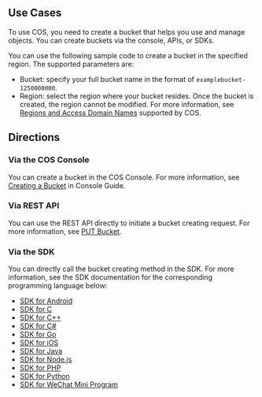 ## Use Cases

To use COS, you need to create a bucket that helps you use and manage objects. You can create buckets via the console, APIs, or SDKs.

You can use the following sample code to create a bucket in the specified region. The supported parameters are:

- Bucket: specify your full bucket name in the format of `examplebucket-1250000000`.
- Region: select the region where your bucket resides. Once the bucket is created, the region cannot be modified. For more information, see [Regions and Access Domain Names](https://intl.cloud.tencent.com/document/product/436/6224) supported by COS.

## Directions

### Via the COS Console

You can create a bucket in the COS Console. For more information, see [Creating a Bucket](https://intl.cloud.tencent.com/document/product/436/13309) in Console Guide.

### Via REST API

You can use the REST API directly to initiate a bucket creating request. For more information, see [PUT Bucket](https://intl.cloud.tencent.com/document/product/436/7738).

### Via the SDK

You can directly call the bucket creating method in the SDK. For more information, see the SDK documentation for the corresponding programming language below:

- [SDK for Android](https://intl.cloud.tencent.com/document/product/436/31463#.E5.88.9B.E5.BB.BA.E5.AD.98.E5.82.A8.E6.A1.B6)
- [SDK for C](https://intl.cloud.tencent.com/document/product/436/31464#.E5.88.9B.E5.BB.BA.E5.AD.98.E5.82.A8.E6.A1.B6)
- [SDK for C++](https://intl.cloud.tencent.com/document/product/436/31465#.E5.88.9B.E5.BB.BA.E5.AD.98.E5.82.A8.E6.A1.B6)
- [SDK for C#](https://intl.cloud.tencent.com/document/product/436/30595#.E5.88.9B.E5.BB.BA.E5.AD.98.E5.82.A8.E6.A1.B6)
- [SDK for Go](https://intl.cloud.tencent.com/document/product/436/31466#.E5.88.9B.E5.BB.BA.E5.AD.98.E5.82.A8.E6.A1.B6)
- [SDK for iOS](https://intl.cloud.tencent.com/document/product/436/31467#.E5.88.9B.E5.BB.BA.E5.AD.98.E5.82.A8.E6.A1.B6)
- [SDK for Java](https://intl.cloud.tencent.com/document/product/436/31468#.E5.88.9B.E5.BB.BA.E5.AD.98.E5.82.A8.E6.A1.B6)
- [SDK for Node.js](https://intl.cloud.tencent.com/document/product/436/31469#.E5.88.9B.E5.BB.BA.E5.AD.98.E5.82.A8.E6.A1.B6)
- [SDK for PHP](https://intl.cloud.tencent.com/document/product/436/31470#.E5.88.9B.E5.BB.BA.E5.AD.98.E5.82.A8.E6.A1.B6)
- [SDK for Python](https://intl.cloud.tencent.com/document/product/436/31471#.E5.88.9B.E5.BB.BA.E5.AD.98.E5.82.A8.E6.A1.B6)
- [SDK for WeChat Mini Program](https://intl.cloud.tencent.com/document/product/436/31472#.E5.88.9B.E5.BB.BA.E5.AD.98.E5.82.A8.E6.A1.B6)

